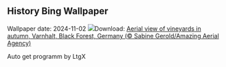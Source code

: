 ## History Bing Wallpaper
Wallpaper date: 2024-11-02
![](https://www.bing.com/th?id=OHR.VineyardsBlackForestFall_EN-GB0455898190_UHD.jpg&w=1000)Download: [Aerial view of vineyards in autumn, Varnhalt, Black Forest, Germany (© Sabine Gerold/Amazing Aerial Agency)](https://www.bing.com/th?id=OHR.VineyardsBlackForestFall_EN-GB0455898190_UHD.jpg)

Auto get programm by LtgX
